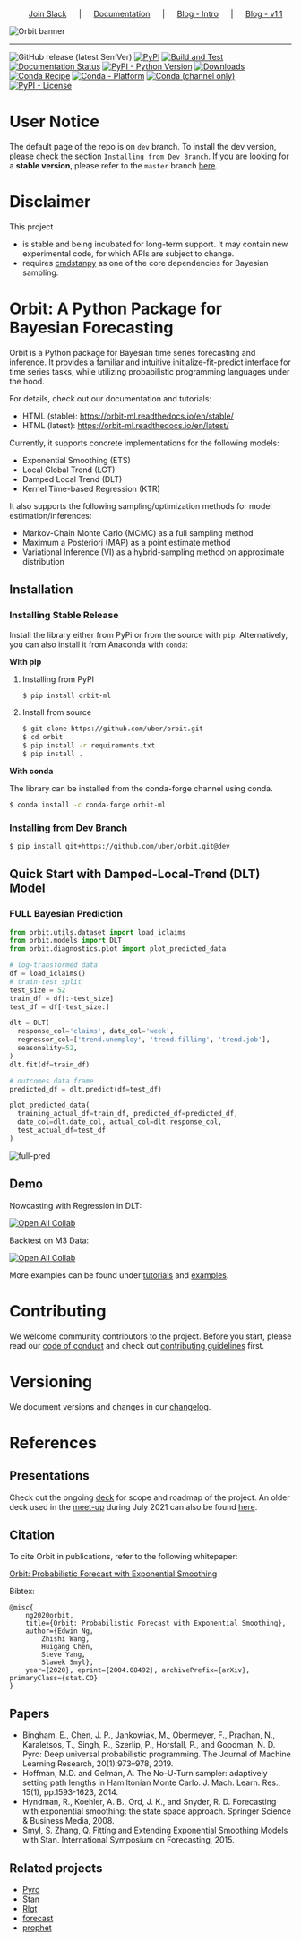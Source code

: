 <p align="center">
  &emsp;
  <a href="https://join.slack.com/t/orbit-support/shared_invite/zt-1207qlxjl-fhiX_8vTu1Fsa1ao1vGFEA">Join&nbsp;Slack</a>
  &emsp; | &emsp;
  <a href="https://orbit-ml.readthedocs.io/en/stable/">Documentation</a>
  &emsp; | &emsp;
  <a href="https://eng.uber.com/orbit/">Blog - Intro</a>
  &emsp; | &emsp;
  <a href="https://eng.uber.com/the-new-version-of-orbit-v1-1-is-released/">Blog - v1.1</a>
</p>

![Orbit banner](https://raw.githubusercontent.com/uber/orbit/dev/docs/img/orbit-banner.png)

-------------------------------------------------------------------------------------------------------------------------------------
<!--- BADGES: START --->
![GitHub release (latest SemVer)](https://img.shields.io/github/v/release/uber/orbit)
[![PyPI](https://img.shields.io/pypi/v/orbit-ml)][#pypi-package]
[![Build and Test](https://github.com/uber/orbit/actions/workflows/test.yaml/badge.svg?branch=dev)](https://github.com/uber/orbit/actions/workflows/test.yaml)
[![Documentation Status](https://readthedocs.org/projects/orbit-ml/badge/?version=latest)](https://orbit-ml.readthedocs.io/en/latest/?badge=latest)
[![PyPI - Python Version](https://img.shields.io/pypi/pyversions/orbit-ml)][#pypi-package]
[![Downloads](https://pepy.tech/badge/orbit-ml)](https://pepy.tech/project/orbit-ml)
[![Conda Recipe](https://img.shields.io/static/v1?logo=conda-forge&style=flat&color=green&label=recipe&message=orbit-ml)][#conda-forge-feedstock]
[![Conda - Platform](https://img.shields.io/conda/pn/conda-forge/orbit-ml?logo=anaconda&style=flat)][#conda-forge-package]
[![Conda (channel only)](https://img.shields.io/conda/vn/conda-forge/orbit-ml?logo=anaconda&style=flat&color=orange)][#conda-forge-package]
[![PyPI - License](https://img.shields.io/pypi/l/orbit-ml?logo=pypi&style=flat&color=green)][#github-license]

[#github-license]: https://github.com/uber/orbit/blob/master/LICENSE
[#pypi-package]: https://pypi.org/project/orbit-ml/
[#conda-forge-package]: https://anaconda.org/conda-forge/orbit-ml
[#conda-forge-feedstock]: https://github.com/conda-forge/orbit-ml-feedstock
<!--- BADGES: END --->


# User Notice

The default page of the repo is on `dev` branch. To install the dev version, please check the section `Installing from Dev Branch`. If you are looking for a **stable version**, please refer to the `master` branch [here](https://github.com/uber/orbit/tree/master).


# Disclaimer

This project

- is stable and being incubated for long-term support. It may contain new experimental code, for which APIs are subject to change.
- requires [cmdstanpy](https://mc-stan.org/cmdstanpy/) as one of the core dependencies for Bayesian sampling.

# Orbit: A Python Package for Bayesian Forecasting

Orbit is a Python package for Bayesian time series forecasting and inference. It provides a
familiar and intuitive initialize-fit-predict interface for time series tasks, while utilizing probabilistic programming languages under the hood.

For details, check out our documentation and tutorials:
- HTML (stable): https://orbit-ml.readthedocs.io/en/stable/
- HTML (latest): https://orbit-ml.readthedocs.io/en/latest/

Currently, it supports concrete implementations for the following models:

-  Exponential Smoothing (ETS)
-  Local Global Trend (LGT)
-  Damped Local Trend (DLT)
-  Kernel Time-based Regression (KTR)

It also supports the following sampling/optimization methods for model estimation/inferences:

-  Markov-Chain Monte Carlo (MCMC) as a full sampling method
-  Maximum a Posteriori (MAP) as a point estimate method
-  Variational Inference (VI) as a hybrid-sampling method on approximate
   distribution


##  Installation

### Installing Stable Release

Install the library either from PyPi or from the source with `pip`. 
Alternatively, you can also install it from Anaconda with `conda`:

**With pip**

1. Installing from PyPI

   ```sh
   $ pip install orbit-ml
   ```

2. Install from source

   ```sh
   $ git clone https://github.com/uber/orbit.git
   $ cd orbit
   $ pip install -r requirements.txt
   $ pip install .
   ```

**With conda**

The library can be installed from the conda-forge channel using conda.

```sh
$ conda install -c conda-forge orbit-ml
```

### Installing from Dev Branch

```sh
$ pip install git+https://github.com/uber/orbit.git@dev
```

## Quick Start with Damped-Local-Trend (DLT) Model

### FULL Bayesian Prediction

```python
from orbit.utils.dataset import load_iclaims
from orbit.models import DLT
from orbit.diagnostics.plot import plot_predicted_data

# log-transformed data
df = load_iclaims()
# train-test split
test_size = 52
train_df = df[:-test_size]
test_df = df[-test_size:]

dlt = DLT(
  response_col='claims', date_col='week',
  regressor_col=['trend.unemploy', 'trend.filling', 'trend.job'],
  seasonality=52,
)
dlt.fit(df=train_df)

# outcomes data frame
predicted_df = dlt.predict(df=test_df)

plot_predicted_data(
  training_actual_df=train_df, predicted_df=predicted_df,
  date_col=dlt.date_col, actual_col=dlt.response_col,
  test_actual_df=test_df
)
```

![full-pred](docs/img/dlt-mcmc-pred.png)

## Demo

Nowcasting with Regression in DLT:

[![Open All Collab](https://colab.research.google.com/assets/colab-badge.svg)](https://colab.research.google.com/github/edwinnglabs/ts-playground/blob/master/Orbit_Tutorial.ipynb)

Backtest on M3 Data:

[![Open All Collab](https://colab.research.google.com/assets/colab-badge.svg)](https://colab.research.google.com/github/edwinnglabs/ts-playground/blob/master/orbit_m3_backtest.ipynb)

More examples can be found under [tutorials](./docs/tutorials)
and [examples](./examples).

# Contributing

We welcome community contributors to the project. Before you start, please read our
[code of conduct](CODE_OF_CONDUCT.md) and check out
[contributing guidelines](CONTRIBUTING.md) first.


# Versioning

We document versions and changes in our [changelog](./docs/changelog.rst).


# References

## Presentations

Check out the ongoing [deck](https://docs.google.com/presentation/d/1WfTtXAW3rud4TX9HtB3NkE6buDE8tWk6BKZ2hRNXjCI/edit?usp=sharing) for scope and roadmap of the project. An older deck used in the [meet-up](https://www.meetup.com/UberEvents/events/279446143/) during July 2021 can also be found [here](https://docs.google.com/presentation/d/1R0Ol8xahIE6XlrAjAi0ewu4nRxo-wQn8w6U7z-uiOzI/edit?usp=sharing).


## Citation

To cite Orbit in publications, refer to the following whitepaper:

[Orbit: Probabilistic Forecast with Exponential Smoothing](https://arxiv.org/abs/2004.08492)

Bibtex:

```
@misc{
    ng2020orbit,
    title={Orbit: Probabilistic Forecast with Exponential Smoothing},
    author={Edwin Ng,
        Zhishi Wang,
        Huigang Chen,
        Steve Yang,
        Slawek Smyl},
    year={2020}, eprint={2004.08492}, archivePrefix={arXiv}, primaryClass={stat.CO}
}
```

##  Papers

- Bingham, E., Chen, J. P., Jankowiak, M., Obermeyer, F., Pradhan, N., Karaletsos, T., Singh, R., Szerlip,
  P., Horsfall, P., and Goodman, N. D. Pyro: Deep universal probabilistic programming. The Journal of Machine Learning
  Research, 20(1):973–978, 2019.
- Hoffman, M.D. and Gelman, A. The No-U-Turn sampler: adaptively setting path lengths in Hamiltonian Monte Carlo.
  J. Mach. Learn. Res., 15(1), pp.1593-1623, 2014.
- Hyndman, R., Koehler, A. B., Ord, J. K., and Snyder, R. D. Forecasting with exponential smoothing:
  the state space approach. Springer Science & Business Media, 2008.
- Smyl, S. Zhang, Q. Fitting and Extending Exponential Smoothing Models with Stan.
  International Symposium on Forecasting, 2015.

## Related projects

- [Pyro](https://github.com/pyro-ppl/pyro)
- [Stan](https://github.com/stan-dev/stan)
- [Rlgt](https://cran.r-project.org/web/packages/Rlgt/index.html)
- [forecast](https://github.com/robjhyndman/forecast)
- [prophet](https://facebook.github.io/prophet/)
